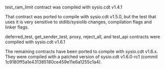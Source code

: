 test_ram_limit contract was compiled with sysio.cdt v1.4.1

That contract was ported to compile with sysio.cdt v1.5.0, but the test that uses it is very sensitive to stdlib/sysiolib changes, compilation flags and linker flags.

deferred_test, get_sender_test, proxy, reject_all, and test_api contracts were compiled with sysio.cdt v1.6.1

The remaining contracts have been ported to compile with sysio.cdt v1.6.x. They were compiled with a patched version of sysio.cdt v1.6.0-rc1 (commit 1c9180ff5a1e431385180ce459e11e6a1255c1a4).
